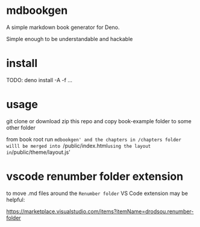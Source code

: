 # mdbookgen

A simple markdown book generator for Deno.

Simple enough to be understandable and hackable

# install

TODO: deno install -A -f ...

# usage

git clone or download zip this repo and copy book-example folder to some other folder

from book root run `mdbookgen' and the chapters in /chapters folder willl be merged into `/public/index.html` using the layout in `/public/theme/layout.js'

# vscode renumber folder extension

to move .md files around the `Renumber folder` VS Code extension may be helpful:

https://marketplace.visualstudio.com/items?itemName=drodsou.renumber-folder



